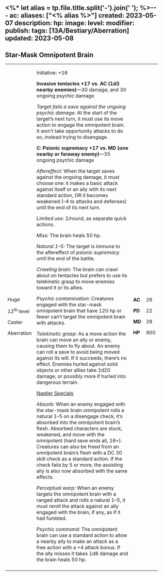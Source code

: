 <%* let alias = tp.file.title.split('-').join(' '); %>---
ac: 
aliases: ["<% alias %>"]
created: 2023-05-07
description: 
hp: 
image: 
level: 
modifier: 
publish: 
tags: [13A/Bestiary/Aberration]
updated: 2023-05-08
---

## Star-Mask Omnipotent Brain

<table>
<colgroup>
<col style="width: 16%" />
<col style="width: 71%" />
<col style="width: 5%" />
<col style="width: 6%" />
</colgroup>
<tbody>
<tr class="odd">
<td><p>Huge</p>
<p>12<sup>th</sup> level</p>
<p>Caster</p>
<p>Aberration</p></td>
<td><p>Initiative: +16</p>
<p><strong>Invasive tentacles +17 vs. AC (1d3 nearby
enemies)</strong>—30 damage, and 30 ongoing psychic damage</p>
<p><em>Target fails a save against the ongoing psychic damage:</em> At
the start of the target’s next turn, it must use its move action to
engage the omnipotent brain. It won’t take opportunity attacks to do so,
instead trying to disengage.</p>
<p><strong>C: Psionic supremacy +17 vs. MD (one nearby or faraway
enemy)</strong>—35 ongoing psychic damage</p>
<p><em>Aftereffect:</em> When the target saves against the ongoing
damage, it must choose one: it makes a basic attack against itself or an
ally with its next standard action, OR it becomes weakened (–4 to
attacks and defenses) until the end of its next turn.</p>
<p><em>Limited use:</em> 2/round, as separate quick actions.</p>
<p><em>Miss:</em> The brain heals 50 hp.</p>
<p><em>Natural 1–5:</em> The target is immune to the aftereffect of
<em>psionic supremacy</em> until the end of the battle.</p>
<p><em>Crawling brain:</em> The brain can crawl about on tentacles but
prefers to use its telekinetic grasp to move enemies toward it or its
allies.</p>
<p><em>Psychic contamination:</em> Creatures engaged with the star-mask
omnipotent brain that have 120 hp or fewer can’t target the omnipotent
brain with attacks.</p>
<p><em>Telekinetic grasp:</em> As a move action the brain can move an
ally or enemy, causing them to fly about. An enemy can roll a save to
avoid being moved against its will. If it succeeds, there’s no effect.
Enemies hurled against solid objects or other allies take 2d20 damage,
or possibly more if hurled into dangerous terrain.</p>
<p><u>Nastier Specials</u></p>
<p><em>Absorb:</em> When an enemy engaged with the star-mask brain
omnipotent rolls a natural 1–5 on a disengage check, it’s absorbed into
the omnipotent brain’s flesh. Absorbed characters are stuck, weakened,
and move with the omnipotent (hard save ends all, 16+). Creatures can
also be freed from an omnipotent brain’s flesh with a DC 30 skill check
as a standard action. If the check fails by 5 or more, the assisting
ally is also now absorbed with the same effects.</p>
<p><em>Perceptual warp:</em> When an enemy targets the omnipotent brain
with a ranged attack and rolls a natural 1–5, it must reroll the attack
against an ally engaged with the brain, if any, as if it had
fumbled.</p>
<p><em>Psychic command:</em> The omnipotent brain can use a standard
action to allow a nearby ally to make an attack as a free action with a
+4 attack bonus. If the ally misses it takes 1d8 damage and the brain
heals 50 hp.</p></td>
<td><p><strong>AC</strong></p>
<p><strong>PD</strong></p>
<p><strong>MD</strong></p>
<p><strong>HP</strong></p></td>
<td><p>26</p>
<p>22</p>
<p>28</p>
<p>900</p></td>
</tr>
<tr class="even">
<td></td>
<td></td>
<td></td>
<td></td>
</tr>
</tbody>
</table>
